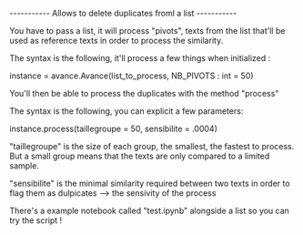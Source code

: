 ----------- Allows to delete duplicates froml a list -----------

You have to pass a list, it will process "pivots", texts from the list that'll be used as reference texts in order to process the similarity.

The syntax is the following, it'll process a few things when initialized : 

instance = avance.Avance(list_to_process,  NB_PIVOTS : int = 50)




You'll then be able to process the duplicates with the method "process"

The syntax is the following, you can explicit a few parameters:

instance.process(taillegroupe = 50, sensibilite  = .0004)

"taillegroupe" is the size of each group, the smallest, the fastest to process. But a small group means that the texts are only compared to a limited sample.

"sensibilite" is the minimal similarity required between two texts in order to flag them as dulpicates --> the sensivity of the process


There's a example notebook called "test.ipynb" alongside a list so you can try the script !